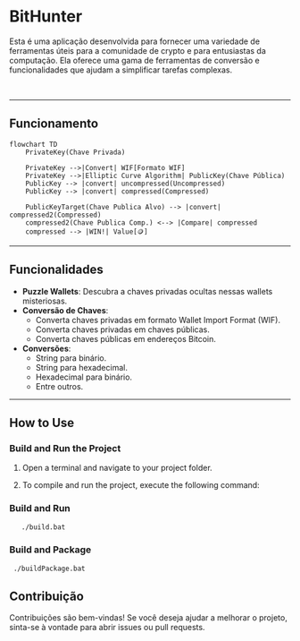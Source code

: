 # BitHunter

<p>Esta é uma aplicação desenvolvida para fornecer uma variedade de ferramentas úteis para a comunidade de crypto e para entusiastas da computação. Ela oferece uma gama de ferramentas de conversão e funcionalidades que ajudam a simplificar tarefas complexas.</p>
<br/>

---
## Funcionamento

```mermaid
flowchart TD
	PrivateKey(Chave Privada)
	
	PrivateKey -->|Convert| WIF[Formato WIF]
	PrivateKey -->|Elliptic Curve Algorithm| PublicKey(Chave Pública)
	PublicKey --> |convert| uncompressed(Uncompressed)
	PublicKey --> |convert| compressed(Compressed)
	
	PublicKeyTarget(Chave Publica Alvo) --> |convert| compressed2(Compressed)
	compressed2(Chave Publica Comp.) <--> |Compare| compressed
	compressed --> |WIN!| Value[🪙] 
```

---

## Funcionalidades

- **Puzzle Wallets**: Descubra a chaves privadas ocultas nessas wallets misteriosas.
- **Conversão de Chaves**:
	- Converta chaves privadas em formato Wallet Import Format (WIF).
	- Converta chaves privadas em chaves públicas.
	- Converta chaves públicas em endereços Bitcoin.
- **Conversões**:
	- String para binário.
	- String para hexadecimal.
	- Hexadecimal para binário.
	- Entre outros.
	
---

## How to Use

### Build and Run the Project

1. Open a terminal and navigate to your project folder.

2. To compile and run the project, execute the following command:

### Build and Run

```bash
   ./build.bat
```

### Build and Package
  ```bash
   ./buildPackage.bat
  ```



## Contribuição
Contribuições são bem-vindas! Se você deseja ajudar a melhorar o projeto, sinta-se à vontade para abrir issues ou pull requests.
